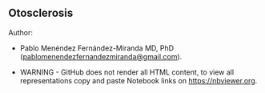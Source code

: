 Otosclerosis
--------------

Author:
* Pablo Menéndez Fernández-Miranda MD, PhD (pablomenendezfernandezmiranda@gmail.com).




* WARNING - GitHub does not render all HTML content, to view all representations copy and paste Notebook links on https://nbviewer.org.
